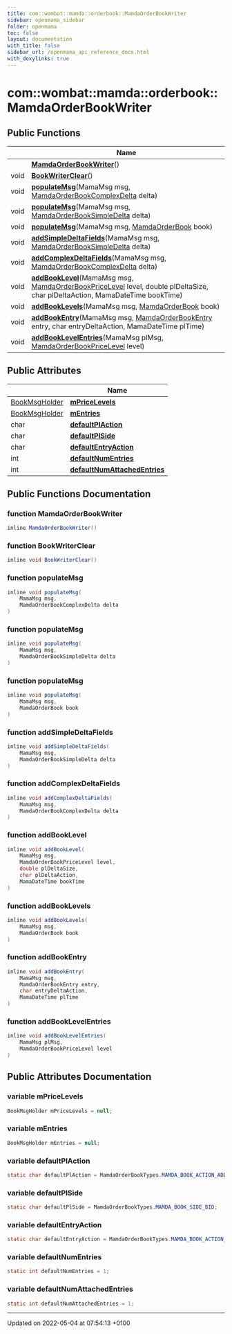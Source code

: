 ```yaml
---
title: com::wombat::mamda::orderbook::MamdaOrderBookWriter
sidebar: openmama_sidebar
folder: openmama
toc: false
layout: documentation
with_title: false
sidebar_url: /openmama_api_reference_docs.html
with_doxylinks: true
---
```


# com::wombat::mamda::orderbook::MamdaOrderBookWriter





## Public Functions

|                | Name           |
| -------------- | -------------- |
| | **[MamdaOrderBookWriter](classcom_1_1wombat_1_1mamda_1_1orderbook_1_1MamdaOrderBookWriter.html#function-mamdaorderbookwriter)**() |
| void | **[BookWriterClear](classcom_1_1wombat_1_1mamda_1_1orderbook_1_1MamdaOrderBookWriter.html#function-bookwriterclear)**() |
| void | **[populateMsg](classcom_1_1wombat_1_1mamda_1_1orderbook_1_1MamdaOrderBookWriter.html#function-populatemsg)**(MamaMsg msg, [MamdaOrderBookComplexDelta](classcom_1_1wombat_1_1mamda_1_1orderbook_1_1MamdaOrderBookComplexDelta.html) delta) |
| void | **[populateMsg](classcom_1_1wombat_1_1mamda_1_1orderbook_1_1MamdaOrderBookWriter.html#function-populatemsg)**(MamaMsg msg, [MamdaOrderBookSimpleDelta](classcom_1_1wombat_1_1mamda_1_1orderbook_1_1MamdaOrderBookSimpleDelta.html) delta) |
| void | **[populateMsg](classcom_1_1wombat_1_1mamda_1_1orderbook_1_1MamdaOrderBookWriter.html#function-populatemsg)**(MamaMsg msg, [MamdaOrderBook](classcom_1_1wombat_1_1mamda_1_1orderbook_1_1MamdaOrderBook.html) book) |
| void | **[addSimpleDeltaFields](classcom_1_1wombat_1_1mamda_1_1orderbook_1_1MamdaOrderBookWriter.html#function-addsimpledeltafields)**(MamaMsg msg, [MamdaOrderBookSimpleDelta](classcom_1_1wombat_1_1mamda_1_1orderbook_1_1MamdaOrderBookSimpleDelta.html) delta) |
| void | **[addComplexDeltaFields](classcom_1_1wombat_1_1mamda_1_1orderbook_1_1MamdaOrderBookWriter.html#function-addcomplexdeltafields)**(MamaMsg msg, [MamdaOrderBookComplexDelta](classcom_1_1wombat_1_1mamda_1_1orderbook_1_1MamdaOrderBookComplexDelta.html) delta) |
| void | **[addBookLevel](classcom_1_1wombat_1_1mamda_1_1orderbook_1_1MamdaOrderBookWriter.html#function-addbooklevel)**(MamaMsg msg, [MamdaOrderBookPriceLevel](classcom_1_1wombat_1_1mamda_1_1orderbook_1_1MamdaOrderBookPriceLevel.html) level, double plDeltaSize, char plDeltaAction, MamaDateTime bookTime) |
| void | **[addBookLevels](classcom_1_1wombat_1_1mamda_1_1orderbook_1_1MamdaOrderBookWriter.html#function-addbooklevels)**(MamaMsg msg, [MamdaOrderBook](classcom_1_1wombat_1_1mamda_1_1orderbook_1_1MamdaOrderBook.html) book) |
| void | **[addBookEntry](classcom_1_1wombat_1_1mamda_1_1orderbook_1_1MamdaOrderBookWriter.html#function-addbookentry)**(MamaMsg msg, [MamdaOrderBookEntry](classcom_1_1wombat_1_1mamda_1_1orderbook_1_1MamdaOrderBookEntry.html) entry, char entryDeltaAction, MamaDateTime plTime) |
| void | **[addBookLevelEntries](classcom_1_1wombat_1_1mamda_1_1orderbook_1_1MamdaOrderBookWriter.html#function-addbooklevelentries)**(MamaMsg plMsg, [MamdaOrderBookPriceLevel](classcom_1_1wombat_1_1mamda_1_1orderbook_1_1MamdaOrderBookPriceLevel.html) level) |

## Public Attributes

|                | Name           |
| -------------- | -------------- |
| [BookMsgHolder](classcom_1_1wombat_1_1mamda_1_1orderbook_1_1BookMsgHolder.html) | **[mPriceLevels](classcom_1_1wombat_1_1mamda_1_1orderbook_1_1MamdaOrderBookWriter.html#variable-mpricelevels)**  |
| [BookMsgHolder](classcom_1_1wombat_1_1mamda_1_1orderbook_1_1BookMsgHolder.html) | **[mEntries](classcom_1_1wombat_1_1mamda_1_1orderbook_1_1MamdaOrderBookWriter.html#variable-mentries)**  |
| char | **[defaultPlAction](classcom_1_1wombat_1_1mamda_1_1orderbook_1_1MamdaOrderBookWriter.html#variable-defaultplaction)**  |
| char | **[defaultPlSide](classcom_1_1wombat_1_1mamda_1_1orderbook_1_1MamdaOrderBookWriter.html#variable-defaultplside)**  |
| char | **[defaultEntryAction](classcom_1_1wombat_1_1mamda_1_1orderbook_1_1MamdaOrderBookWriter.html#variable-defaultentryaction)**  |
| int | **[defaultNumEntries](classcom_1_1wombat_1_1mamda_1_1orderbook_1_1MamdaOrderBookWriter.html#variable-defaultnumentries)**  |
| int | **[defaultNumAttachedEntries](classcom_1_1wombat_1_1mamda_1_1orderbook_1_1MamdaOrderBookWriter.html#variable-defaultnumattachedentries)**  |

## Public Functions Documentation

### function MamdaOrderBookWriter

```java
inline MamdaOrderBookWriter()
```


### function BookWriterClear

```java
inline void BookWriterClear()
```


### function populateMsg

```java
inline void populateMsg(
    MamaMsg msg,
    MamdaOrderBookComplexDelta delta
)
```


### function populateMsg

```java
inline void populateMsg(
    MamaMsg msg,
    MamdaOrderBookSimpleDelta delta
)
```


### function populateMsg

```java
inline void populateMsg(
    MamaMsg msg,
    MamdaOrderBook book
)
```


### function addSimpleDeltaFields

```java
inline void addSimpleDeltaFields(
    MamaMsg msg,
    MamdaOrderBookSimpleDelta delta
)
```


### function addComplexDeltaFields

```java
inline void addComplexDeltaFields(
    MamaMsg msg,
    MamdaOrderBookComplexDelta delta
)
```


### function addBookLevel

```java
inline void addBookLevel(
    MamaMsg msg,
    MamdaOrderBookPriceLevel level,
    double plDeltaSize,
    char plDeltaAction,
    MamaDateTime bookTime
)
```


### function addBookLevels

```java
inline void addBookLevels(
    MamaMsg msg,
    MamdaOrderBook book
)
```


### function addBookEntry

```java
inline void addBookEntry(
    MamaMsg msg,
    MamdaOrderBookEntry entry,
    char entryDeltaAction,
    MamaDateTime plTime
)
```


### function addBookLevelEntries

```java
inline void addBookLevelEntries(
    MamaMsg plMsg,
    MamdaOrderBookPriceLevel level
)
```


## Public Attributes Documentation

### variable mPriceLevels

```java
BookMsgHolder mPriceLevels = null;
```


### variable mEntries

```java
BookMsgHolder mEntries = null;
```


### variable defaultPlAction

```java
static char defaultPlAction = MamdaOrderBookTypes.MAMDA_BOOK_ACTION_ADD;
```


### variable defaultPlSide

```java
static char defaultPlSide = MamdaOrderBookTypes.MAMDA_BOOK_SIDE_BID;
```


### variable defaultEntryAction

```java
static char defaultEntryAction = MamdaOrderBookTypes.MAMDA_BOOK_ACTION_DELETE;
```


### variable defaultNumEntries

```java
static int defaultNumEntries = 1;
```


### variable defaultNumAttachedEntries

```java
static int defaultNumAttachedEntries = 1;
```


-------------------------------

Updated on 2022-05-04 at 07:54:13 +0100